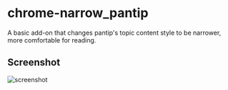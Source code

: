 chrome-narrow_pantip
====================
A basic add-on that changes pantip's topic content style to be narrower, more comfortable for reading.

Screenshot
----------
![screenshot](https://addons.cdn.mozilla.net/user-media/previews/full/147/147706.png?modified=1418036213)
